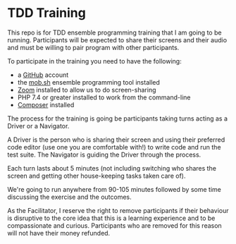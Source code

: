 # TDD Training

This repo is for TDD ensemble programming training that
I am going to be running. Participants will be expected
to share their screens and their audio and must be willing
to pair program with other participants.

To participate in the training
you need to have the following:

* a [GitHub](https://github.com) account
* the [mob.sh](https://mob.sh) ensemble programming tool installed
* [Zoom](https://zoom.us) installed to allow us to do screen-sharing 
* PHP 7.4 or greater installed to work from the command-line
* [Composer](https://getcomposer.org) installed

The process for the training is going be participants taking
turns acting as a Driver or a Navigator.

A Driver is the person who is sharing their screen and using their
preferred code editor (use one you are comfortable with!) to write
code and run the test suite. The Navigator is guiding the Driver
through the process.

Each turn lasts about 5 minutes (not including switching who shares
the screen and getting other house-keeping tasks taken care of).

We're going to run anywhere from 90-105 minutes followed by some
time discussing the exercise and the outcomes.

As the Facilitator, I reserve the right to remove participants if
their behaviour is disruptive to the core idea that this is a learning
experience and to be compassionate and curious. Participants who are
removed for this reason will not have their money refunded.




